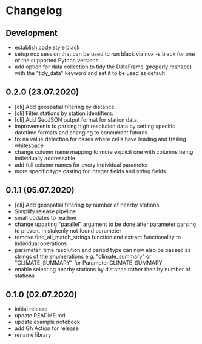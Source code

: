 # Changelog

## Development
- establish code style black
- setup nox session that can be used to run black via nox -s black for one of the supported 
Python versions
- add option for data collection to tidy the DataFrame (properly reshape) with the 
"tidy_data" keyword and set it to be used as default

## 0.2.0 (23.07.2020)
- [cli] Add geospatial filtering by distance.
- [cli] Filter stations by station identifiers.
- [cli] Add GeoJSON output format for station data.
- improvements to parsing high resolution data by setting specific datetime formats and changing to concurrent.futures
- fix na value detection for cases where cells have leading and trailing whitespace
- change column name mapping to more explicit one with columns being individually addressable
- add full column names for every individual parameter
- more specific type casting for integer fields and string fields

## 0.1.1 (05.07.2020)
- [cli] Add geospatial filtering by number of nearby stations.
- Simplify release pipeline
- small updates to readme
- change updating "parallel" argument to be done after parameter parsing to prevent mistakenly not found 
parameter
- remove find_all_match_strings function and extract functionality to individual operations
- parameter, time resolution and period type can now also be passed as strings of the enumerations e.g.
"climate_summary" or "CLIMATE_SUMMARY" for Parameter.CLIMATE_SUMMARY
- enable selecting nearby stations by distance rather then by number of stations

## 0.1.0 (02.07.2020)
- initial release
- update README.md
- update example notebook
- add Gh Action for release
- rename library
